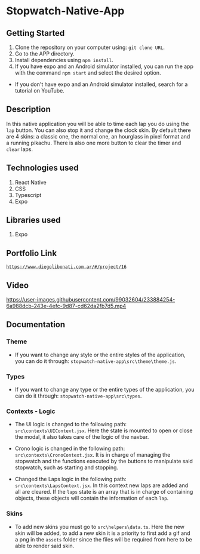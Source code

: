 # Stopwatch-Native-App

## Getting Started

1. Clone the repository on your computer using: `git clone URL`.
2. Go to the APP directory.
3. Install dependencies using `npm install`.
4. If you have expo and an Android simulator installed, you can run the app with the command `npm start` and select the desired option.

- If you don't have expo and an Android simulator installed, search for a tutorial on YouTube.

## Description

In this native application you will be able to time each lap you do using the `lap` button. You can also stop it and change the clock skin. By default there are 4 skins: a classic one, the normal one, an hourglass in pixel format and a running pikachu. There is also one more button to clear the timer and `clear` laps.

## Technologies used

1. React Native
2. CSS
3. Typescript
4. Expo

## Libraries used

1. Expo

## Portfolio Link

[`https://www.diegolibonati.com.ar/#/project/16`](https://www.diegolibonati.com.ar/#/project/16)

## Video

https://user-images.githubusercontent.com/99032604/233884254-6a988dcb-243e-4efc-9d87-cd62da2fb7d5.mp4

## Documentation

### Theme

- If you want to change any style or the entire styles of the application, you can do it through: `stopwatch-native-app\src\theme\theme.js`.

### Types

- If you want to change any type or the entire types of the application, you can do it through: `stopwatch-native-app\src\types`.

### Contexts - Logic

- The UI logic is changed to the following path: `src\contexts\UIContext.jsx`. Here the state is mounted to open or close the modal, it also takes care of the logic of the navbar.

- Crono logic is changed in the following path: `src\contexts\CronoContext.jsx`. It is in charge of managing the stopwatch and the functions executed by the buttons to manipulate said stopwatch, such as starting and stopping.

- Changed the Laps logic in the following path: `src\contexts\LapsContext.jsx`. In this context new laps are added and all are cleared. If the `laps` state is an array that is in charge of containing objects, these objects will contain the information of each `lap`.

### Skins

- To add new skins you must go to `src\helpers\data.ts`. Here the new skin will be added, to add a new skin it is a priority to first add a gif and a png in the `assets` folder since the files will be required from here to be able to render said skin.
